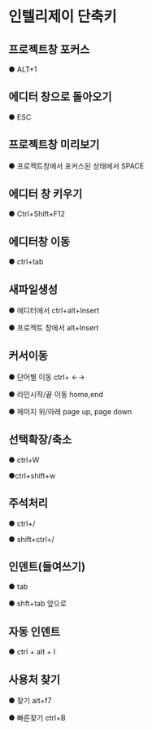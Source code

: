 # 인텔리제이 단축키

## 프로젝트창 포커스
● ALT+1

## 에디터 창으로 돌아오기
● ESC

## 프로젝트창 미리보기
● 프로젝트창에서 포커스된 상태에서 SPACE

## 에디터 창 키우기
● Ctrl+Shift+F12

## 에디터창 이동
● ctrl+tab

## 새파일생성
● 에디터에서 ctrl+alt+Insert

● 프로젝트 창에서 alt+Insert

## 커서이동
● 단어별 이동 ctrl+ ←→

● 라인시작/끝 이동 home,end

● 페이지 위/아래 page up, page down

## 선택확장/축소
● ctrl+W 

●ctrl+shift+w

## 주석처리
● ctrl+/

● shift+ctrl+/

## 인덴트(들여쓰기)
● tab

● shft+tab 앞으로

## 자동 인덴트
● ctrl + alt + I

## 사용처 찾기
● 찾기 alt+f7

● 빠른찾기 ctrl+B




